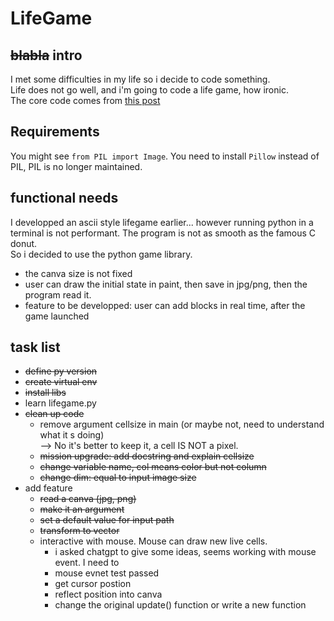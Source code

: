 # LifeGame
## ~~blabla~~ intro
I met some difficulties in my life so i decide to code something.  
Life does not go well, and i'm going to code a life game, how ironic.  
The core code comes from [this post](https://beltoforion.de/en/recreational_mathematics/game_of_life.php)

## Requirements
You might see `from PIL import Image`. You need to install `Pillow` instead of PIL, PIL is no longer maintained.



## functional needs
I developped an ascii style lifegame earlier... however running python in a terminal is not performant. The program is not as smooth as the famous C donut.  
So i decided to use the python game library.
- the canva size is not fixed
- user can draw the initial state in paint, then save in jpg/png, then the program read it.
- feature to be developped: user can add blocks in real time, after the game launched


## task list
- ~~define py version~~
- ~~create virtual env~~
- ~~install libs~~
- learn lifegame.py
- ~~clean up code~~
  - remove argument cellsize in main (or maybe not, need to understand what it s doing)  
    --> No it's better to keep it, a cell IS NOT a pixel.
  - ~~mission upgrade: add docstring and explain cellsize~~
  - ~~change variable name, col means color but not column~~
  - ~~change dim: equal to input image size~~
- add feature
  - ~~read a canva (jpg, png)~~
  - ~~make it an argument~~
  - ~~set a default value for input path~~
  - ~~transform to vector~~
  - interactive with mouse. Mouse can draw new live cells.
    - i asked chatgpt to give some ideas, seems working with mouse event. I need to
    - mouse evnet test passed
    - get cursor postion
    - reflect position into canva
    - change the original update() function or write a new function